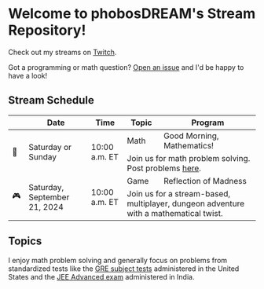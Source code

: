 # Welcome to phobosDREAM's Stream Repository!

Check out my streams on [Twitch](https://www.twitch.tv/phobosdream).

Got a programming or math question? [Open an issue](https://github.com/fractalate/phobosdream/issues) and I'd be happy to have a look!

## Stream Schedule

<table>
  <thead>
    <tr>
      <th></th>
      <th>Date</th>
      <th>Time</th>
      <th>Topic</th>
      <th>Program</th>
    </tr>
  </thead>
  <tbody>
    <tr>
      <td rowspan="2">🔁</td>
      <td rowspan="2">Saturday or Sunday</td>
      <td rowspan="2">10:00 a.m. ET</td>
      <td>Math</td>
      <td>Good Morning, Mathematics!</td>
    </tr>
    <tr>
      <td colspan="2">Join us for math problem solving. Post problems <a href="https://github.com/fractalate/phobosdream/issues">here</a>.</td>
    </tr>
    <tr>
      <td rowspan="2">🎮</td>
      <td rowspan="2">Saturday, September 21, 2024</td>
      <td rowspan="2">10:00 a.m. ET</td>
      <td>Game</td>
      <td>Reflection of Madness</td>
    </tr>
    <tr>
      <td colspan="2">Join us for a stream-based, multiplayer, dungeon adventure with a mathematical twist.</td>
    </tr>
  </tbody>
</table>

## Topics

I enjoy math problem solving and generally focus on problems from standardized tests like the [GRE subject tests](https://www.ets.org/gre/score-users/about/subject-tests.html) administered in the United States and the [JEE Advanced exam](https://www.jeeadv.ac.in/) administered in India.
